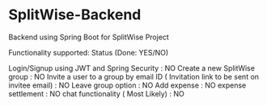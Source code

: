 # SplitWise-Backend
Backend using Spring Boot for SplitWise Project

Functionality supported: Status (Done: YES/NO)

Login/Signup using JWT and Spring Security : NO
Create a new SplitWise group : NO
Invite a user to a group by email ID ( Invitation link to be sent on invitee email) : NO
Leave group option : NO
Add expense : NO
expense settlement : NO
chat functionality ( Most Likely) : NO
